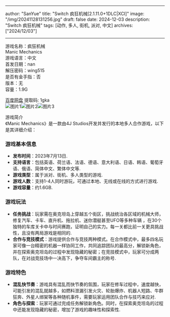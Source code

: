 
---
author: "SanYue"
title: "Switch 疯狂机械[2.1.11.0+1DLC|XCI]"
image: "/img/20241128131256.jpg"
draft: false
date: 2024-12-03
description: "Switch 疯狂机械"
tags: [动作, 多人, 街机, 派对, 中文]
archives: ["2024/12/03"]

---

游戏名称：疯狂机械   
Manic Mechanics    
游戏语言：中文  
首发日期：nan  
解压密码：wing515  
是否有金手指：否  
版本：无   
容量：1.9G

[百度网盘](https://pan.baidu.com/s/1wwwIO7ywI_DYLNTTcZHirg) 提取码: 1gka  
![图片1](/img/09f631.jpg)![图片2](/img/8b00e3.jpg)![图片3](/img/4f24a0.jpg)  

游戏简介  
《Manic Mechanics》是一款由4J Studios开发并发行的本地多人合作游戏，以下是其详细介绍：

### 游戏基本信息
- **发布时间**：2023年7月13日.
- **支持语言**：包括英语、荷兰语、法语、德语、意大利语、日语、韩语、葡萄牙语、俄语、简体中文、繁体中文等.
- **游戏类型**：属于派对、街机、多人类型的游戏.
- **游戏人数**：支持1-4人同时游玩，可通过本地、无线或在线的方式进行游戏.
- **游戏容量**：约1.6GB.

### 游戏玩法
- **任务挑战**：玩家需在奥克坦岛上穿越五个街区，挑战统治各区域的机械大师，修复汽车、卡车、直升机、拖拉机、迷你潜艇甚至UFO等多种车辆 ，在30个独特的车库关卡中与时间赛跑，证明自己的实力。每一关都比前一关更具挑战性，且没有两局游戏是相同的.
- **合作与竞技模式**：游戏提供合作与竞技两种模式。在合作模式中，最多四名玩家可像一台精密的机器一样协同工作，共同追踪团队的最高分，解锁新角色，并在探索奥克坦岛的过程中发现隐藏的秘密；在竞技模式中，玩家可分成两队，在对战竞技场中一决高下，争夺车间霸主的称号.

### 游戏特色
- **混乱快节奏**：游戏具有混乱而快节奏的氛围，玩家在修车过程中，速度越快，可能引发的混乱就越多，如燃料泄漏引发火灾、轮胎爆炸、机器人短路、牛群狂奔、外星人绑架等各种随机事件，需要玩家运用团队合作与技巧来应对.
- **角色与探索**：玩家可通过完成任务解锁新角色。同时，在探索奥克坦岛的过程中还能发现隐藏的秘密，增加了游戏的趣味性和探索性.
